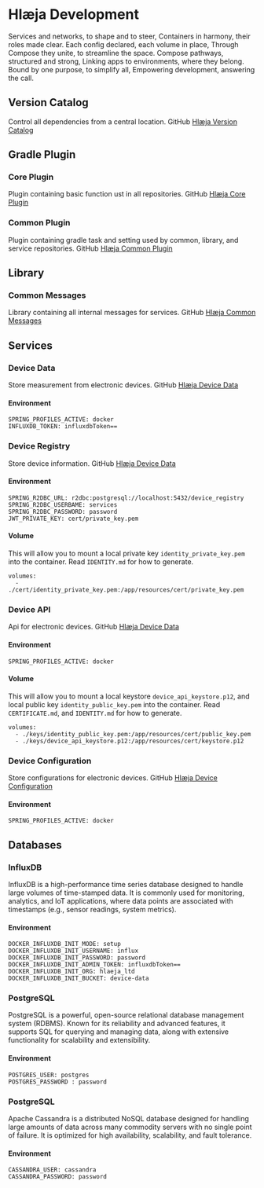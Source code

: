 # Hlæja Development

Services and networks, to shape and to steer, Containers in harmony, their roles made clear. Each config declared, each volume in place, Through Compose they unite, to streamline the space. Compose pathways, structured and strong, Linking apps to environments, where they belong. Bound by one purpose, to simplify all, Empowering development, answering the call.

## Version Catalog

Control all dependencies from a central location. GitHub [Hlæja Version Catalog](https://github.com/swordsteel/hlaeja-version-catalog)

## Gradle Plugin

### Core Plugin

Plugin containing basic function ust in all repositories. GitHub [Hlæja Core Plugin](https://github.com/swordsteel/hlaeja-core-plugin)

### Common Plugin

Plugin containing gradle task and setting used by common, library, and service repositories. GitHub [Hlæja Common Plugin](https://github.com/swordsteel/hlaeja-common-plugin)

## Library

### Common Messages

Library containing all internal messages for services. GitHub [Hlæja Common Messages](https://github.com/swordsteel/hlaeja-common-messages)

## Services

### Device Data

Store measurement from electronic devices. GitHub [Hlæja Device Data](https://github.com/swordsteel/hlaeja-device-data)

#### Environment

```text
SPRING_PROFILES_ACTIVE: docker
INFLUXDB_TOKEN: influxdbToken==
```

### Device Registry

Store device information. GitHub [Hlæja Device Data](https://github.com/swordsteel/hlaeja-device-registry)

#### Environment

```text
SPRING_R2DBC_URL: r2dbc:postgresql://localhost:5432/device_registry
SPRING_R2DBC_USERBAME: services
SPRING_R2DBC_PASSWORD: password
JWT_PRIVATE_KEY: cert/private_key.pem
```

#### Volume

This will allow you to mount a local private key `identity_private_key.pem` into the container. Read `IDENTITY.md` for how to generate.

```text
volumes:
  - ./cert/identity_private_key.pem:/app/resources/cert/private_key.pem
```

### Device API

Api for electronic devices. GitHub [Hlæja Device Data](https://github.com/swordsteel/hlaeja-device-api)

#### Environment

```text
SPRING_PROFILES_ACTIVE: docker
```

#### Volume

This will allow you to mount a local keystore `device_api_keystore.p12`, and local public key `identity_public_key.pem` into the container. Read `CERTIFICATE.md`, and `IDENTITY.md` for how to generate.

```text
volumes:
  - ./keys/identity_public_key.pem:/app/resources/cert/public_key.pem
  - ./keys/device_api_keystore.p12:/app/resources/cert/keystore.p12
```

### Device Configuration

Store configurations for electronic devices. GitHub [Hlæja Device Configuration](https://github.com/swordsteel/hlaeja-device-configuration)

#### Environment

```text
SPRING_PROFILES_ACTIVE: docker
```


## Databases

### InfluxDB

InfluxDB is a high-performance time series database designed to handle large volumes of time-stamped data. It is commonly used for monitoring, analytics, and IoT applications, where data points are associated with timestamps (e.g., sensor readings, system metrics).

#### Environment

```text
DOCKER_INFLUXDB_INIT_MODE: setup
DOCKER_INFLUXDB_INIT_USERNAME: influx
DOCKER_INFLUXDB_INIT_PASSWORD: password
DOCKER_INFLUXDB_INIT_ADMIN_TOKEN: influxdbToken==
DOCKER_INFLUXDB_INIT_ORG: hlaeja_ltd
DOCKER_INFLUXDB_INIT_BUCKET: device-data
```

### PostgreSQL

PostgreSQL is a powerful, open-source relational database management system (RDBMS). Known for its reliability and advanced features, it supports SQL for querying and managing data, along with extensive functionality for scalability and extensibility.

#### Environment

```text
POSTGRES_USER: postgres
POSTGRES_PASSWORD : password
```

### PostgreSQL

Apache Cassandra is a distributed NoSQL database designed for handling large amounts of data across many commodity servers with no single point of failure. It is optimized for high availability, scalability, and fault tolerance.

#### Environment

```text
CASSANDRA_USER: cassandra
CASSANDRA_PASSWORD: password
```
